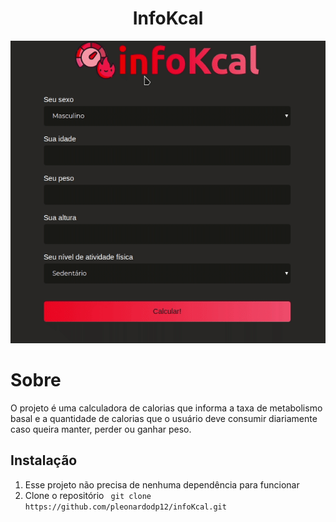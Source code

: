 <h1 align="center">
  InfoKcal
</h1>
<p align="center">
  <img src="./assets/images/infokcal.gif">
</p>




# Sobre

O projeto é uma calculadora de calorias que informa a taxa de metabolismo basal e a quantidade de calorias que o usuário deve consumir diariamente caso queira manter, perder ou ganhar peso.

## Instalação

1. Esse projeto não precisa de nenhuma dependência para funcionar
2. Clone o repositório ` git clone https://github.com/pleonardodp12/infoKcal.git`

